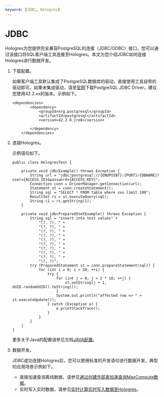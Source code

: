 ```yaml
---
keyword: [JDBC, Hologres]
---
```


# JDBC

Hologres为您提供完全兼容PostgreSQL的连接（JDBC/ODBC）接口，您可以通过该接口将SQL客户端工具连接至Hologres。本文为您介绍JDBC如何连接Hologres进行数据开发。

1.  下载配置。

    如果客户端工具默认集成了PostgreSQL数据库的驱动，直接使用工具自带的驱动即可。如果未集成驱动，请至[官网](https://mvnrepository.com/artifact/org.postgresql/postgresql)下载PostgreSQL JDBC Driver，建议您使用42.2.xx的版本。示例如下。

    ```
    <dependencies>
            <dependency>
                <groupId>org.postgresql</groupId>
                <artifactId>postgresql</artifactId>
                <version>42.2.8.jre6</version> 
                                                 
            </dependency>
        </dependencies>
    ```

2.  连接Hologres。

    示例语句如下。

    ```
    public class HologresTest {
    
        private void jdbcExample() throws Exception {
            String url = "jdbc:postgresql://{ENDPOINT}:{PORT}/{DBNAME}?user={ACCESS_ID}&password={ACCESS_KEY}";
            Connection conn = DriverManager.getConnection(url);
            Statement st = conn.createStatement();
            String sql = "SELECT * FROM table where xxx limit 100";
            ResultSet rs = st.executeQuery(sql);
            String c1 = rs.getString(1);
        }
        
        private void jdbcPreparedStmtExample() throws Exception {
            String sql = "insert into test values" +
                "(?, ?), " +
                "(?, ?), " +
                "(?, ?), " +
                "(?, ?), " +
                "(?, ?), " +
                "(?, ?), " +
                "(?, ?), " +
                "(?, ?), " +
                "(?, ?), " +
                "(?, ?)";
            try (PreparedStatement st = conn.prepareStatement(sql)) {
                for (int i = 0; i < 10; ++i) {
                    try {
                        for (int j = 0; j < 2 * 10; ++j) {
                            st.setString(j + 1, UUID.randomUUID().toString());
                        }
                        System.out.println("affected row => " + st.executeUpdate());
                    } catch (Exception e) {
                        e.printStackTrace();
                    }
                }
            }
        }
    }
    ```

    更多关于Java的配置请参见文档[JAVA配置](https://javaconceptoftheday.com/difference-between-executequery-executeupdate-execute-in-jdbc/)。

3.  数据开发。

    JDBC成功连接Hologres后，您可以使用标准的开发语句进行数据开发。典型的应用场景示例如下。

    -   直接加速查询离线数据，请参见[通过创建外部表加速查询MaxCompute数据](/intl.zh-CN/数据接入/离线同步/MaxCompute/通过创建外部表加速查询MaxCompute数据.md)。
    -   实时写入实时数据，请参见[实时计算实时写入数据至Hologres]()。

